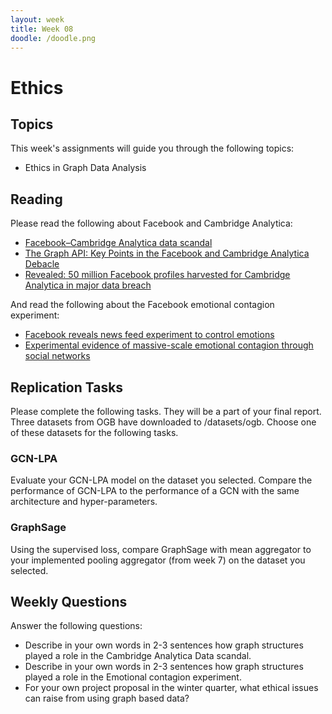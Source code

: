 ```yaml
---
layout: week
title: Week 08
doodle: /doodle.png
---
```


# Ethics

## Topics

This week's assignments will guide you through the following topics:
* Ethics in Graph Data Analysis

## Reading

Please read the following about Facebook and Cambridge Analytica:
* [Facebook–Cambridge Analytica data scandal](https://en.wikipedia.org/wiki/Facebook%E2%80%93Cambridge_Analytica_data_scandal)
* [The Graph API: Key Points in the Facebook and Cambridge Analytica Debacle](https://medium.com/tow-center/the-graph-api-key-points-in-the-facebook-and-cambridge-analytica-debacle-b69fe692d747)
* [Revealed: 50 million Facebook profiles harvested for Cambridge Analytica in major data breach](https://www.theguardian.com/news/2018/mar/17/cambridge-analytica-facebook-influence-us-election)

And read the following about the Facebook emotional contagion experiment:
* [Facebook reveals news feed experiment to control emotions](https://www.theguardian.com/technology/2014/jun/29/facebook-users-emotions-news-feeds)
* [Experimental evidence of massive-scale emotional contagion through social networks](https://www.pnas.org/content/111/24/8788.full)

## Replication Tasks
Please complete the following tasks. They will be a part of your final report.  
Three datasets from OGB have downloaded to /datasets/ogb.
Choose one of these datasets for the following tasks.

### GCN-LPA
Evaluate your GCN-LPA model on the dataset you selected. Compare the performance of GCN-LPA to the performance of a GCN with the same architecture and hyper-parameters.

### GraphSage
Using the supervised loss, compare GraphSage with mean aggregator to your implemented pooling aggregator (from week 7) on the dataset you selected.


## Weekly Questions
Answer the following questions:
* Describe in your own words in 2-3 sentences how graph structures  played a role in the Cambridge Analytica Data scandal.
* Describe in your own words in 2-3 sentences how graph structures  played a role in the Emotional contagion experiment.
* For your own project proposal in the winter quarter, what ethical issues can raise from using graph based data?

